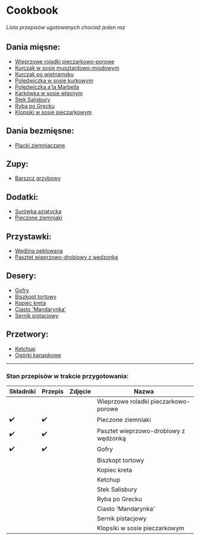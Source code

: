 # Cookbook
###### Lista przepisów ugotowanych chociaż jeden raz 

## Dania mięsne:
- [Wieprzowe roladki pieczarkowo-porowe](meats/Wieprzowe_roladki_pieczarkowo-porowe.md)
- [Kurczak w sosie musztardowo-miodowym](meats/Kurczak_w_sosie_musztardowo-miodowym.md)
- [Kurczak po wietnamsku](meats/Kurczak_po_wietnamsku.md)
- [Polędwiczka w sosie kurkowym](meats/Poledwiczka_w_sosie_kurkowym.md)
- [Polędwiczka a'la Marbella](meats/Poledwiczka_a-la_Marbella.md)
- [Karkówka w sosie własnym](meats/Karkowka_w_sosie_wlasnym.md)
- [Stek Salisbury](meats/Stek_Salisbury.md)
- [Ryba po Grecku](meats/Ryba_po_Grecku.md)
- [Klopsiki w sosie pieczarkowym](meats/Klopsiki_w_sosie_pieczarkowym.md)

## Dania bezmięsne:
- [Placki ziemniaczane](vegs/Placki_ziemniaczane.md)

## Zupy:
- [Barszcz grzybowy](soups/Barszcz_grzybowy.md)

## Dodatki:
- [Surówka azjatycka](sides/Surowka_azjatycka.md)
- [Pieczone ziemniaki](sides/Pieczone_ziemniaki.md)

## Przystawki:
- [Wędlina peklowana](starters/Wedlina_peklowana.md)
- [Pasztet wieprzowo-drobiowy z wędzonką](starters/Pasztet_wieprzowo-drobiowy_z_wedzonka.md)

## Desery:
- [Gofry](desserts/Gofry.md)
- [Biszkopt tortowy](desserts/Biszkopt_tortowy.md)
- [Kopiec kreta](desserts/Kopiec_kreta.md)
- [Ciasto 'Mandarynka'](desserts/Ciasto_-Mandarynka-.md)
- [Sernik pistacjowy](desserts/Sernik_pistacjowy.md)

## Przetwory:
- [Ketchup](preserves/Ketchup.md)
- [Ogórki kanapkowe](preserves/Ogorki_kanapkowe.md)

---
### Stan przepisów w trakcie przygotowania:
| Składniki | Przepis | Zdjęcie | Nazwa | 
| --- | --- | --- | --- |
|  |  |  | Wieprzowe roladki pieczarkowo-porowe |
| ✔️ | ✔️ |  | Pieczone ziemniaki |
| ✔️ | ✔️ |  | Pasztet wieprzowo-drobiowy z wędzonką |
| ✔️ | ✔️ |  | Gofry |
|  |  |  | Biszkopt tortowy |
|  |  |  | Kopiec kreta |
|  |  |  | Ketchup |
|  |  |  | Stek Salisbury |
|  |  |  | Ryba po Grecku |
|  |  |  | Ciasto 'Mandarynka' |
|  |  |  | Sernik pistacjowy |
|  |  |  | Klopsiki w sosie pieczarkowym |
